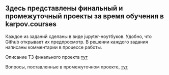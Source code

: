 ## Здесь представлены финальный и промежуточный проекты за время обучения в karpov.courses

Каждое из заданий сделаны в виде jupyter-ноутбуков. Удобно, что Github открывает их предпросмотр.
В решении каждого задания написаны комментарии в процессе работы.

Описание ТЗ финального проекта [тут](final_project_description.md)

Вопросы, поставленные в промежуточном проекте, [тут](first_project_description.md)
